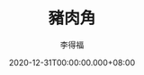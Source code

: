 ---
issue: 410
title: 豬肉角
author: 李得福
language: 南四縣
date: 2020-12-31T00:00:00.000+08:00
topic: 抒懷
difficulty: 2
wikidata: Q131449156
wikidata_link: https://www.wikidata.org/wiki/Q131449156
---